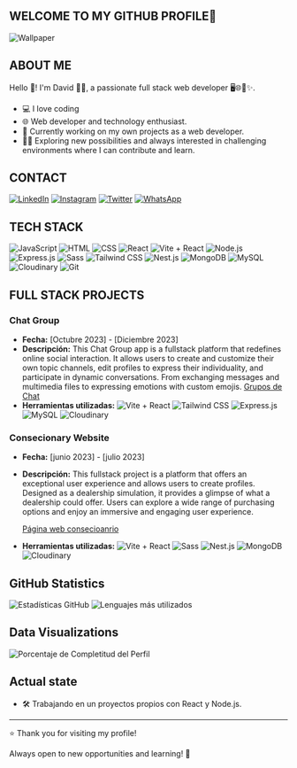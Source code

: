 ## WELCOME TO MY GITHUB PROFILE👋
  ![Wallpaper](https://github.com/MarckWeb/concessionaire/blob/main/client/public/dvd.png)
  
## ABOUT ME
Hello 👋! I'm David 👨‍💻, a passionate full stack web developer 🖥️🌐🚀✨.
- 💻 I love coding
- 🌐 Web developer and technology enthusiast.
- 🚀 Currently working on my own projects as a web developer.
- 🧑‍💻 Exploring new possibilities and always interested in challenging environments where I can contribute and learn.

## CONTACT
[![LinkedIn](https://img.shields.io/badge/-LinkedIn-0A66C2?style=flat&logo=linkedin&logoColor=white)](https://www.linkedin.com/in/david-marca/)
[![Instagram](https://img.shields.io/badge/-Instagram-E4405F?style=flat&logo=instagram&logoColor=white)](https://www.instagram.com/)
[![Twitter](https://img.shields.io/badge/-Twitter-1DA1F2?style=flat&logo=twitter&logoColor=white)](https://twitter.com/)
[![WhatsApp](https://img.shields.io/badge/-WhatsApp-25D366?style=flat&logo=whatsapp&logoColor=white)](https://wa.me/)


## TECH STACK
![JavaScript](https://img.shields.io/badge/-JavaScript-F7DF1E?style=flat&logo=javascript&logoColor=black)
![HTML](https://img.shields.io/badge/-HTML5-E34F26?style=flat&logo=html5&logoColor=white)
![CSS](https://img.shields.io/badge/-CSS3-1572B6?style=flat&logo=css3)
![React](https://img.shields.io/badge/-React-61DAFB?style=flat&logo=react&logoColor=white)
![Vite + React](https://img.shields.io/badge/Vite-React-blue?style=flat&logo=vite&logoColor=white&labelColor=333)
![Node.js](https://img.shields.io/badge/-Node.js-339933?style=flat&logo=node.js&logoColor=white)
![Express.js](https://img.shields.io/badge/-Express.js-000000?style=flat&logo=express&logoColor=white)
![Sass](https://img.shields.io/badge/-Sass-CC6699?style=flat&logo=sass&logoColor=white)
![Tailwind CSS](https://img.shields.io/badge/-Tailwind%20CSS-38B2AC?style=flat&logo=tailwind-css&logoColor=white)
![Nest.js](https://img.shields.io/badge/-Nest.js-E0234E?style=flat&logo=nestjs&logoColor=white)
![MongoDB](https://img.shields.io/badge/-MongoDB-47A248?style=flat&logo=mongodb&logoColor=white)
![MySQL](https://img.shields.io/badge/-MySQL-4479A1?style=flat&logo=mysql&logoColor=white)
![Cloudinary](https://img.shields.io/badge/-Cloudinary-60D5F9?style=flat&logo=cloudinary&logoColor=white)
![Git](https://img.shields.io/badge/-Git-F05032?style=flat&logo=git&logoColor=white)

## FULL STACK PROJECTS
### Chat Group
- **Fecha:** [Octubre 2023] - [Diciembre 2023]
- **Descripción:** This Chat Group app is a fullstack platform that redefines online social interaction. It allows users to create and customize their own topic channels, edit profiles to express their individuality, and participate in dynamic conversations. From exchanging messages and multimedia files to expressing emotions with custom emojis.
 [Grupos de Chat](https://front-gcdr.onrender.com/)
- **Herramientas utilizadas:**
  ![Vite + React](https://img.shields.io/badge/Vite-React-blue?style=flat&logo=vite&logoColor=white&labelColor=333)
  ![Tailwind CSS](https://img.shields.io/badge/-Tailwind%20CSS-38B2AC?style=flat&logo=tailwind-css&logoColor=white)
  ![Express.js](https://img.shields.io/badge/-Express.js-000000?style=flat&logo=express&logoColor=white)
  ![MySQL](https://img.shields.io/badge/-MySQL-4479A1?style=flat&logo=mysql&logoColor=white)
  ![Cloudinary](https://img.shields.io/badge/-Cloudinary-60D5F9?style=flat&logo=cloudinary&logoColor=white)

### Consecionary Website
- **Fecha:** [junio 2023] - [julio 2023]
- **Descripción:** This fullstack project is a platform that offers an exceptional user experience and allows users to create profiles. Designed as a dealership simulation, it provides a glimpse of what a dealership could offer. Users can explore a wide range of purchasing options and enjoy an immersive and engaging user experience.
  
  [Página web consecioanrio](https://client-h3s3.onrender.com/)
- **Herramientas utilizadas:**
  ![Vite + React](https://img.shields.io/badge/Vite-React-blue?style=flat&logo=vite&logoColor=white&labelColor=333)
  ![Sass](https://img.shields.io/badge/-Sass-CC6699?style=flat&logo=sass&logoColor=white)
  ![Nest.js](https://img.shields.io/badge/-Nest.js-E0234E?style=flat&logo=nestjs&logoColor=white)
  ![MongoDB](https://img.shields.io/badge/-MongoDB-47A248?style=flat&logo=mongodb&logoColor=white)
  ![Cloudinary](https://img.shields.io/badge/-Cloudinary-60D5F9?style=flat&logo=cloudinary&logoColor=white)

## GitHub Statistics
![Estadísticas GitHub](https://github-readme-stats.vercel.app/api?username=MarckWeb&show_icons=true&count_private=true&hide=prs,issues,contribs&theme=radical)
![Lenguajes más utilizados](https://github-readme-stats.vercel.app/api/top-langs/?username=MarckWeb&layout=compact&theme=radical)


## Data Visualizations
![Porcentaje de Completitud del Perfil](https://img.shields.io/badge/Perfil%20Completo-75%25-brightgreen)

## Actual state
- 🛠 Trabajando en un proyectos propios con React y Node.js.

---

⭐️ Thank you for visiting my profile!

Always open to new opportunities and learning! 🚀

